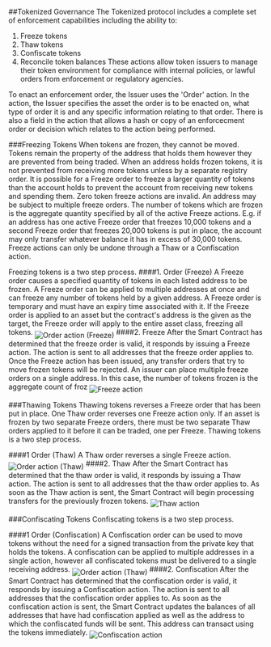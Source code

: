 ##Tokenized Governance
The Tokenized protocol includes a complete set of enforcement capabilities including the ability to:
1. Freeze tokens
2. Thaw tokens
3. Confiscate tokens
4. Reconcile token balances
These actions allow token issuers to manage their token environment for compliance with internal policies, or lawful orders from enforcement or regulatory agencies. 

To enact an enforcement order, the Issuer uses the 'Order' action. In the action, the Issuer specifies the asset the order is to be enacted on, what type of order it is and any specific information relating to that order. There is also a field in the action that allows a hash or copy of an enforcecment order or decision which relates to the action being performed.

###Freezing Tokens
When tokens are frozen, they cannot be moved. Tokens remain the property of the address that holds them however they are prevented from being traded.
When an address holds frozen tokens, it is not prevented from receiving more tokens unless by a separate registry order. It is possible for a Freeze order to freeze a larger quantity of tokens than the account holds to prevent the account from receiving new tokens and spending them. Zero token freeze actions are invalid.
An address may be subject to multiple freeze orders. The number of tokens which are frozen is the aggregate quantity specified by all of the active Freeze actions. E.g. if an address has one active Freeze order that freezes 10,000 tokens and a second Freeze order that freezes 20,000 tokens is put in place, the account may only transfer whatever balance it has in excess of 30,000 tokens. Freeze actions can only be undone through a Thaw or a Confiscation action. 

Freezing tokens is a two step process.
####1. Order (Freeze)
A Freeze order causes a specified quantity of tokens in each listed address to be frozen. A Freeze order can be applied to multiple addresses at once and can freeze any number of tokens held by a given address.
A Freeze order is temporary and must have an expiry time associated with it.
If the Freeze order is applied to an asset but the contract's address is the given as the target, the Freeze order will apply to the entire asset class, freezing all tokens.
<img src="https://raw.githubusercontent.com/tokenized/docs/master/images/order-action-freeze.svg?sanitize=true" alt="Order action (Freeze)" align="middle">
####2. Freeze
After the Smart Contract has determined that the freeze order is valid, it responds by issuing a Freeze action. The action is sent to all addresses that the freeze order applies to. Once the Freeze action has been issued, any transfer orders that try to move frozen tokens will be rejected.
An issuer can place multiple freeze orders on a single address. In this case, the number of tokens frozen is the aggregate count of froz
<img src="https://raw.githubusercontent.com/tokenized/docs/master/images/freeze-action.svg?sanitize=true" alt="Freeze action" align="middle">

###Thawing Tokens
Thawing tokens reverses a Freeze order that has been put in place. One Thaw order reverses one Freeze action only. If an asset is frozen by two separate Freeze orders, there must be two separate Thaw orders applied to it before it can be traded, one per Freeze. 
Thawing tokens is a two step process.

####1 Order (Thaw)
A Thaw order reverses a single Freeze action.
<img src="https://raw.githubusercontent.com/tokenized/docs/master/images/order-action-thaw.svg?sanitize=true" alt="Order action (Thaw)" align="middle">
####2. Thaw
After the Smart Contract has determined that the thaw order is valid, it responds by issuing a Thaw action. The action is sent to all addresses that the thaw order applies to. As soon as the Thaw action is sent, the Smart Contract will begin processing transfers for the previously frozen tokens.
<img src="https://raw.githubusercontent.com/tokenized/docs/master/images/thaw-action.svg?sanitize=true" alt="Thaw action" align="middle">

###Confiscating Tokens
Confiscating tokens is a two step process.

####1 Order (Confiscation)
A Confiscation order can be used to move tokens without the need for a signed transaction from the private key that holds the tokens. A confiscation can be applied to multiple addresses in a single action, however all confiscated tokens must be delivered to a single receiving address.
<img src="https://raw.githubusercontent.com/tokenized/docs/master/images/order-action-thaw.svg?sanitize=true" alt="Order action (Thaw)" align="middle">
####2. Confiscation
After the Smart Contract has determined that the confiscation order is valid, it responds by issuing a Confiscation action. The action is sent to all addresses that the confiscation order applies to. As soon as the confiscation action is sent, the Smart Contract updates the balances of all addresses that have had confiscation applied as well as the address to which the confiscated funds will be sent. This address can transact using the tokens immediately.
<img src="https://raw.githubusercontent.com/tokenized/docs/master/images/confiscation-action.svg?sanitize=true" alt="Confiscation action" align="middle">
